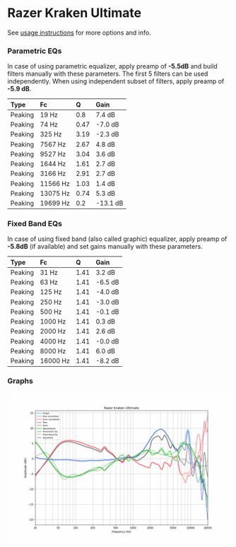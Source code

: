 # Razer Kraken Ultimate
See [usage instructions](https://github.com/jaakkopasanen/AutoEq#usage) for more options and info.

### Parametric EQs
In case of using parametric equalizer, apply preamp of **-5.5dB** and build filters manually
with these parameters. The first 5 filters can be used independently.
When using independent subset of filters, apply preamp of **-5.9 dB**.

| Type    | Fc       |    Q | Gain     |
|:--------|:---------|:-----|:---------|
| Peaking | 19 Hz    | 0.8  | 7.4 dB   |
| Peaking | 74 Hz    | 0.47 | -7.0 dB  |
| Peaking | 325 Hz   | 3.19 | -2.3 dB  |
| Peaking | 7567 Hz  | 2.67 | 4.8 dB   |
| Peaking | 9527 Hz  | 3.04 | 3.6 dB   |
| Peaking | 1644 Hz  | 1.61 | 2.7 dB   |
| Peaking | 3166 Hz  | 2.91 | 2.7 dB   |
| Peaking | 11566 Hz | 1.03 | 1.4 dB   |
| Peaking | 13075 Hz | 0.74 | 5.3 dB   |
| Peaking | 19699 Hz | 0.2  | -13.1 dB |

### Fixed Band EQs
In case of using fixed band (also called graphic) equalizer, apply preamp of **-5.8dB**
(if available) and set gains manually with these parameters.

| Type    | Fc       |    Q | Gain    |
|:--------|:---------|:-----|:--------|
| Peaking | 31 Hz    | 1.41 | 3.2 dB  |
| Peaking | 63 Hz    | 1.41 | -6.5 dB |
| Peaking | 125 Hz   | 1.41 | -4.0 dB |
| Peaking | 250 Hz   | 1.41 | -3.0 dB |
| Peaking | 500 Hz   | 1.41 | -0.1 dB |
| Peaking | 1000 Hz  | 1.41 | 0.3 dB  |
| Peaking | 2000 Hz  | 1.41 | 2.6 dB  |
| Peaking | 4000 Hz  | 1.41 | -0.0 dB |
| Peaking | 8000 Hz  | 1.41 | 6.0 dB  |
| Peaking | 16000 Hz | 1.41 | -8.2 dB |

### Graphs
![](./Razer%20Kraken%20Ultimate.png)